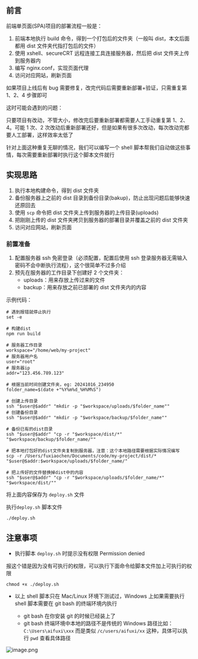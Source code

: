 ## 前言

前端单页面(SPA)项目的部署流程一般是：

1. 前端本地执行 build 命令，得到一个打包后的文件夹（一般叫 dist，本文后面都用 dist 文件夹代指打包后的文件）
2. 使用 xshell、secureCRT 远程连接工具连接服务器，然后把 dist 文件夹上传到服务器内
3. 编写 nginx.conf，实现页面代理
4. 访问对应网站，刷新页面

如果项目上线后有 bug 需要修复，改完代码后需要重新部署+验证，只需重复第 1、2、4 步骤即可

这时可能会遇到的问题：

只要项目有改动，不管大小，修改完后要重新部署都需要人工手动重复第 1、2、4。可能 1 次、2 次改动后重新部署还好，但是如果有很多次改动，每次改动完都要人工部署，这样效率太低了

针对上面这种重复无聊的情况，我们可以编写一个 shell 脚本帮我们自动做这些事情，每次需要重新部署时执行这个脚本文件就行

## 实现思路

1. 执行本地构建命令，得到 dist 文件夹
2. 备份服务器上之前的 dist 目录到备份目录(bakup)，防止出现问题后能够快速还原回去
3. 使用 `scp` 命令把 dist 文件夹上传到服务器的上传目录(uploads)
4. 把刚刚上传的 dist 文件夹拷贝到服务器的部署目录并覆盖之前的 dist 文件夹
5. 访问对应网站，刷新页面

### 前置准备

1. 配置服务器 ssh 免密登录（必须配置，配置后使用 ssh 登录服务器无需输入密码不会中断执行流程），这个很简单不过多介绍
2. 预先在服务器的工作目录下创建好 2 个文件夹：
   - uploads：用来存放上传过来的文件
   - backup：用来存放之前已部署的 dist 文件夹内的内容

示例代码：

```shell
# 遇到报错就停止执行
set -e

# 构建dist
npm run build

# 服务器工作目录
workspace="/home/web/my-project"
# 服务器用户名
user="root"
# 服务器ip
addr="123.456.789.123"

# 根据当前时间创建文件夹，eg: 20241016_234950
folder_name=$(date +"%Y%m%d_%H%M%S")

# 创建上传目录
ssh "$user@$addr" "mkdir -p "$workspace/uploads/$folder_name""
# 创建备份目录
ssh "$user@$addr" "mkdir -p "$workspace/backup/$folder_name""

# 备份已有的dist目录
ssh "$user@$addr" "cp -r "$workspace/dist/*" "$workspace/backup/$folder_name/""

# 把本地打包好的dist文件夹复制到服务器，注意：这个本地路径需要根据实际情况编写
scp -r /Users/fuxiaochen/Documents/code/my-project/dist/* "$user@$addr:$workspace/uploads/$folder_name/"

# 把上传好的文件替换掉dist中的内容
ssh "$user@$addr" "cp -r "$workspace/uploads/$folder_name/*" "$workspace/dist/""

```

将上面内容保存为 `deploy.sh` 文件

执行`deploy.sh` 脚本文件

```sh
./deploy.sh
```

## 注意事项

- 执行脚本 `deploy.sh` 时提示没有权限 Permission denied

报这个错是因为没有可执行的权限，可以执行下面命令给脚本文件加上可执行的权限

```shell
chmod +x ./deploy.sh
```

- 以上 shell 脚本只在 Mac/Linux 环境下测试过，Windows 上如果需要执行 shell 脚本需要在 git bash 的终端环境内执行

  - git bash 在你安装 git 的时候已经装上了
  - git bash 终端环境中本地的路径不是传统的 Windows 路径比如：`C:\Users\aifuxi\xxx` 而是类似 `/c/users/aifuxi/xx` 这种，具体可以执行 `pwd` 查看具体路径

![image.png](https://aifuxi.oss-cn-shanghai.aliyuncs.com/fuxiaochen/image-icblh4yirans0bpwq2a8wb3k.webp)
